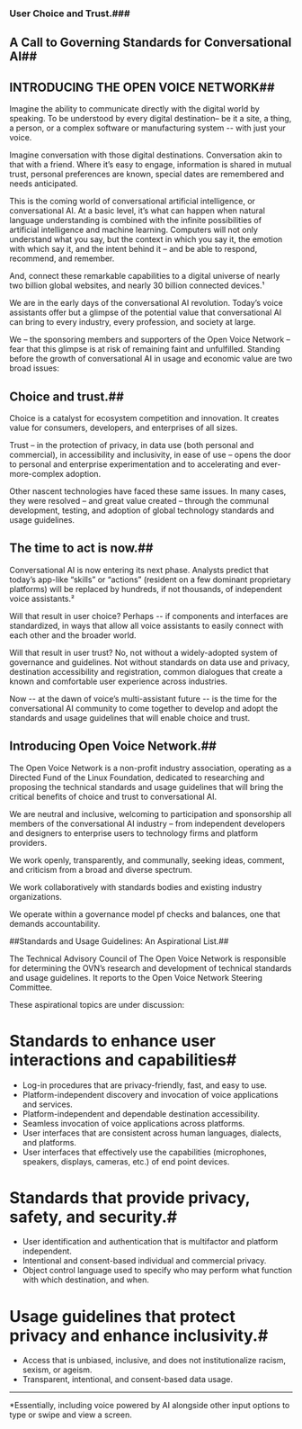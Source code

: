 ### User Choice and Trust.###
## A Call to Governing Standards for Conversational AI##

## INTRODUCING THE OPEN VOICE NETWORK##

Imagine the ability to communicate directly with the digital world by speaking.  To be understood by  every digital destination– be it a site, a thing, a person, or a complex software or manufacturing system --  with just your voice.

Imagine conversation with those digital destinations.  Conversation akin to that with a friend.  Where it’s easy to engage, information is shared in mutual trust,  personal preferences are known, special dates are remembered and needs anticipated.

This is the coming world of conversational artificial intelligence, or conversational AI.    At a basic level, it’s what can happen when natural language understanding is combined with the infinite possibilities of artificial intelligence and machine learning.   Computers will not only understand what you say, but the context in which you say it, the emotion with which say it, and the intent behind it – and be able to respond, recommend, and remember. 

And, connect these remarkable capabilities to a digital universe of nearly two billion global websites, and nearly 30 billion connected devices.¹

We are in the early days of the conversational AI revolution.  Today’s voice assistants offer but a glimpse of the potential value that conversational AI can bring to every industry, every profession, and society at large.

We – the sponsoring members and supporters of the Open Voice Network – fear that this glimpse is at risk of remaining faint and unfulfilled.   Standing before the growth of conversational AI in usage and economic value are two broad issues: 

## Choice and trust.##

Choice is a catalyst for ecosystem competition and innovation.  It creates value for consumers, developers, and enterprises of all sizes.  

Trust – in the protection of privacy, in data use (both personal and commercial), in accessibility and inclusivity, in ease of use  – opens the door to personal and enterprise experimentation and to accelerating and ever-more-complex adoption.

Other nascent technologies have faced these same issues.  In many cases, they were resolved – and great value created – through the communal development, testing, and adoption of global technology standards and usage guidelines. 

## The time to act is now.##  

Conversational AI is now entering its next phase.  Analysts predict that today’s app-like “skills” or “actions” (resident on a few dominant proprietary platforms) will be replaced by hundreds, if not thousands, of independent voice assistants.²

Will that result in user choice?  Perhaps -- if components and interfaces are standardized, in ways that allow all voice assistants to easily connect with each other and the broader world. 

Will that result in user trust?  No, not without a widely-adopted system of governance and guidelines.  Not without  standards on data use and privacy, destination accessibility and registration, common dialogues that create a known and comfortable user experience across industries.

Now -- at the dawn of voice’s multi-assistant future -- is the time for the conversational AI community to come together to develop and adopt the standards and usage guidelines that will enable choice and trust.  

## Introducing Open Voice Network.## 

The Open Voice Network is a non-profit industry association, operating as a Directed Fund of the Linux Foundation, dedicated to researching and proposing the technical standards and usage guidelines that will bring the critical benefits of choice and trust to conversational AI.

We are neutral and inclusive, welcoming to participation and sponsorship all members of the conversational AI industry – from independent developers and designers to enterprise users to technology firms and platform providers.

We work openly, transparently, and communally, seeking ideas, comment, and criticism from a broad and diverse spectrum.

We work collaboratively with standards bodies and existing industry organizations.

We operate within a governance model pf checks and balances, one that demands accountability.

##Standards and Usage Guidelines: An Aspirational List.##

The Technical Advisory Council of The Open Voice Network is responsible for determining the OVN’s research and development of technical standards and usage guidelines.  It reports to the Open Voice Network Steering Committee.

These aspirational topics are under discussion: 

# Standards to enhance user interactions and capabilities#

- Log-in procedures that are privacy-friendly, fast, and easy to use.
- Platform-independent discovery and invocation of voice applications and services.
- Platform-independent and dependable destination accessibility. 
- Seamless invocation of voice applications across platforms.
- User interfaces that are consistent across human languages, dialects, and platforms.
- User interfaces that effectively use the capabilities (microphones, speakers, displays, cameras, etc.) of end point devices. 

# Standards that provide privacy, safety, and security.#

-	User identification and authentication that is multifactor and platform independent.
-	Intentional and consent-based individual and commercial privacy. 
- Object control language used to specify who may perform what function with which destination, and when.

# Usage guidelines that protect privacy and enhance inclusivity.#

- Access that is unbiased, inclusive, and does not institutionalize racism, sexism, or ageism.
- Transparent, intentional, and consent-based data usage.
_________________________
*Essentially, including voice powered by AI alongside other input options to type or swipe and view a screen.

###

